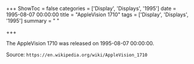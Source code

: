 +++
ShowToc = false
categories = ['Display', 'Displays', '1995']
date = 1995-08-07 00:00:00
title = "AppleVision 1710"
tags = ['Display', 'Displays', '1995']
summary = " "

+++

The AppleVision 1710 was released on 1995-08-07 00:00:00.

Source: `https://en.wikipedia.org/wiki/AppleVision_1710`


